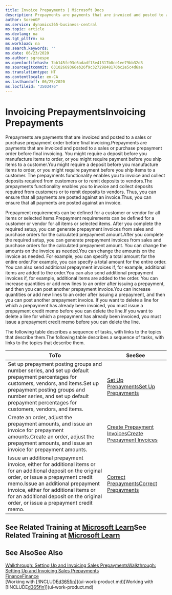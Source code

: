 ```yaml
---
title: Invoice Prepayments | Microsoft Docs
description: Prepayments are payments that are invoiced and posted to a sales or purchase prepayment order before final invoicing. You might require a deposit before you manufacture items to order, or you might require payment before you ship items to a customer. The prepayments functionality enables you to invoice and collect deposits required from customers or to remit deposits to vendors. Thus, you can ensure that all payments are posted against an invoice.
author: SorenGP
ms.service: dynamics365-business-central
ms.topic: article
ms.devlang: na
ms.tgt_pltfrm: na
ms.workload: na
ms.search.keywords: ''
ms.date: 06/23/2020
ms.author: sgroespe
ms.openlocfilehash: 7bb145fc93c6adadf13e41317b0ce1ee79bb32d3
ms.sourcegitcommit: 63102669366eb26f9c32729848170bc2e5c4d6ae
ms.translationtype: HT
ms.contentlocale: en-CA
ms.lasthandoff: 06/25/2020
ms.locfileid: "3503476"
---
```

# <a name="invoicing-prepayments"></a><span data-ttu-id="e48dc-106">Invoicing Prepayments</span><span class="sxs-lookup"><span data-stu-id="e48dc-106">Invoicing Prepayments</span></span>

<span data-ttu-id="e48dc-107">Prepayments are payments that are invoiced and posted to a sales or purchase prepayment order before final invoicing.</span><span class="sxs-lookup"><span data-stu-id="e48dc-107">Prepayments are payments that are invoiced and posted to a sales or purchase prepayment order before final invoicing.</span></span> <span data-ttu-id="e48dc-108">You might require a deposit before you manufacture items to order, or you might require payment before you ship items to a customer.</span><span class="sxs-lookup"><span data-stu-id="e48dc-108">You might require a deposit before you manufacture items to order, or you might require payment before you ship items to a customer.</span></span> <span data-ttu-id="e48dc-109">The prepayments functionality enables you to invoice and collect deposits required from customers or to remit deposits to vendors.</span><span class="sxs-lookup"><span data-stu-id="e48dc-109">The prepayments functionality enables you to invoice and collect deposits required from customers or to remit deposits to vendors.</span></span> <span data-ttu-id="e48dc-110">Thus, you can ensure that all payments are posted against an invoice.</span><span class="sxs-lookup"><span data-stu-id="e48dc-110">Thus, you can ensure that all payments are posted against an invoice.</span></span>  

 <span data-ttu-id="e48dc-111">Prepayment requirements can be defined for a customer or vendor for all items or selected items.</span><span class="sxs-lookup"><span data-stu-id="e48dc-111">Prepayment requirements can be defined for a customer or vendor for all items or selected items.</span></span> <span data-ttu-id="e48dc-112">After you complete the required setup, you can generate prepayment invoices from sales and purchase orders for the calculated prepayment amount.</span><span class="sxs-lookup"><span data-stu-id="e48dc-112">After you complete the required setup, you can generate prepayment invoices from sales and purchase orders for the calculated prepayment amount.</span></span> <span data-ttu-id="e48dc-113">You can change the amounts on the invoice as needed.</span><span class="sxs-lookup"><span data-stu-id="e48dc-113">You can change the amounts on the invoice as needed.</span></span> <span data-ttu-id="e48dc-114">For example, you can specify a total amount for the entire order.</span><span class="sxs-lookup"><span data-stu-id="e48dc-114">For example, you can specify a total amount for the entire order.</span></span> <span data-ttu-id="e48dc-115">You can also send additional prepayment invoices if, for example, additional items are added to the order.</span><span class="sxs-lookup"><span data-stu-id="e48dc-115">You can also send additional prepayment invoices if, for example, additional items are added to the order.</span></span> <span data-ttu-id="e48dc-116">You can increase quantities or add new lines to an order after issuing a prepayment, and then you can post another prepayment invoice.</span><span class="sxs-lookup"><span data-stu-id="e48dc-116">You can increase quantities or add new lines to an order after issuing a prepayment, and then you can post another prepayment invoice.</span></span> <span data-ttu-id="e48dc-117">If you want to delete a line for which a prepayment has already been invoiced, you must issue a prepayment credit memo before you can delete the line.</span><span class="sxs-lookup"><span data-stu-id="e48dc-117">If you want to delete a line for which a prepayment has already been invoiced, you must issue a prepayment credit memo before you can delete the line.</span></span>  

 <span data-ttu-id="e48dc-118">The following table describes a sequence of tasks, with links to the topics that describe them.</span><span class="sxs-lookup"><span data-stu-id="e48dc-118">The following table describes a sequence of tasks, with links to the topics that describe them.</span></span>

|<span data-ttu-id="e48dc-119">**To**</span><span class="sxs-lookup"><span data-stu-id="e48dc-119">**To**</span></span>|<span data-ttu-id="e48dc-120">**See**</span><span class="sxs-lookup"><span data-stu-id="e48dc-120">**See**</span></span>|  
|------------|-------------|  
|<span data-ttu-id="e48dc-121">Set up prepayment posting groups and number series, and set up default prepayment percentages for customers, vendors, and items.</span><span class="sxs-lookup"><span data-stu-id="e48dc-121">Set up prepayment posting groups and number series, and set up default prepayment percentages for customers, vendors, and items.</span></span>|[<span data-ttu-id="e48dc-122">Set Up Prepayments</span><span class="sxs-lookup"><span data-stu-id="e48dc-122">Set Up Prepayments</span></span>](finance-set-up-prepayments.md)|
|<span data-ttu-id="e48dc-123">Create an order, adjust the prepayment amounts, and issue an invoice for prepayment amounts.</span><span class="sxs-lookup"><span data-stu-id="e48dc-123">Create an order, adjust the prepayment amounts, and issue an invoice for prepayment amounts.</span></span>|[<span data-ttu-id="e48dc-124">Create Prepayment Invoices</span><span class="sxs-lookup"><span data-stu-id="e48dc-124">Create Prepayment Invoices</span></span>](finance-how-to-create-prepayment-invoices.md)|  
|<span data-ttu-id="e48dc-125">Issue an additional prepayment invoice, either for additional items or for an additional deposit on the original order, or issue a prepayment credit memo.</span><span class="sxs-lookup"><span data-stu-id="e48dc-125">Issue an additional prepayment invoice, either for additional items or for an additional deposit on the original order, or issue a prepayment credit memo.</span></span>|[<span data-ttu-id="e48dc-126">Correct Prepayments</span><span class="sxs-lookup"><span data-stu-id="e48dc-126">Correct Prepayments</span></span>](finance-how-to-correct-prepayments.md)|  

## <a name="see-related-training-at-microsoft-learn"></a><span data-ttu-id="e48dc-127">See Related Training at [Microsoft Learn](/learn/modules/prepayment-invoices-dynamics-365-business-central/index)</span><span class="sxs-lookup"><span data-stu-id="e48dc-127">See Related Training at [Microsoft Learn](/learn/modules/prepayment-invoices-dynamics-365-business-central/index)</span></span>

## <a name="see-also"></a><span data-ttu-id="e48dc-128">See Also</span><span class="sxs-lookup"><span data-stu-id="e48dc-128">See Also</span></span>

[<span data-ttu-id="e48dc-129">Walkthrough: Setting Up and Invoicing Sales Prepayments</span><span class="sxs-lookup"><span data-stu-id="e48dc-129">Walkthrough: Setting Up and Invoicing Sales Prepayments</span></span>](walkthrough-setting-up-and-invoicing-sales-prepayments.md)  
[<span data-ttu-id="e48dc-130">Finance</span><span class="sxs-lookup"><span data-stu-id="e48dc-130">Finance</span></span>](finance.md)  
<span data-ttu-id="e48dc-131">[Working with [!INCLUDE[d365fin](includes/d365fin_md.md)]](ui-work-product.md)</span><span class="sxs-lookup"><span data-stu-id="e48dc-131">[Working with [!INCLUDE[d365fin](includes/d365fin_md.md)]](ui-work-product.md)</span></span>  
